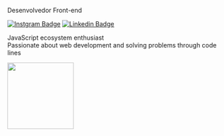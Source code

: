 Desenvolvedor Front-end 



[![Instgram Badge](https://img.shields.io/badge/-Instagram-grey?style=flat-square&labelColor=grey&logo=instagram&logoColor=white&link=https://instagram.com/dieegosf)](https://instagram.com/_.guusta) 
[![Linkedin Badge](https://img.shields.io/badge/-Linkedin-grey?style=flat-square&logo=Linkedin&logoColor=white&link=https://www.linkedin.com/in/gusttaalves/)](https://www.linkedin.com/in/gusttaalves/) 
<!-- [![Gmail Badge](https://img.shields.io/badge/-Outlook?style=flat-square&logo=Gmail&logoColor=white&link=mailtogustavo_alves777@outlook.com)](mailto:gustavo_alves777@outlook.com) -->

JavaScript ecosystem enthusiast<br>
Passionate about web development and solving problems through code lines

<a href="https://github.com/gustta03">

<img height="150em" src="https://github-readme-stats.vercel.app/api/top-langs/?username=gustta03&layout=compact&langs_count=7&theme=dracula"/>
